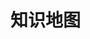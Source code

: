 # 知识地图

<html>
<head>
    <meta charset="utf-8">
    <title>Table of Content</title>
    <!-- 引入 echarts.js -->
    <script src="https://cdn.staticfile.org/echarts/4.3.0/echarts.min.js"></script>
</head>

<body>
    <!-- 为ECharts准备一个具备大小（宽高）的Dom -->
 <div id="main" style="width: 100%;height:800px;"></div>
 <script type="text/javascript">
     // 基于准备好的dom，初始化echarts实例
     var myChart = echarts.init(document.getElementById('main'));
     var colors = ['#FF7853', '#FFAE57', '#EA5151', '#CC3F57', '#9A2555'];
     var data = [
         {
             name: '知识',
             itemStyle: {
             },
             children: [{
                 name: '人文',
                 value: 1,
                 itemStyle: {
                     color: colors[0]
                 }
             }, {
                 name: '自然',
                 itemStyle: {
                     color: colors[1]
                 },
                 children: [{
                     name: '计算机',
                     itemStyle: {
                         color: colors[2]
                     },
                     children: [{
                         name: '语言',
                         value: 1,
                         itemStyle: {
                             color: colors[3]
                         },
                         children: [{
                             name: 'Java',
                             value: 1,
                             itemStyle: {
                                 color: colors[4]
                             }
                         }]

                     },
                     {
                         name: '框架',
                         itemStyle: {
                             color: colors[0]
                         },
                         children: [{
                             name: 'Spring',
                             value: 1,
                             itemStyle: {
                                 color: colors[1]
                             }
                         }]

                     }]
                 },
                 {
                     name: '数学',
                     value: 1,
                     itemStyle: {
                         color: colors[2]
                     },
                 },
                 {
                     name: '生物',
                     value: 1,
                     itemStyle: {
                         color: colors[3]
                     },
                 }]
             }]
         }, {
             name: '智慧',
             itemStyle: {
                 color: colors[4]
             },
             children: [{
                 name: '自我',
                 itemStyle: {
                     color: colors[0]
                 },
                 children: [{
                     name: '三观',
                     value: 1,
                     itemStyle: {
                         color: colors[1]
                     }
                 }, {
                     name: '生死',
                     value: 1,
                     itemStyle: {
                         color: colors[2]
                     }
                 }]
             },
             {
                 name: '外在',
                 itemStyle: {
                     color: colors[3]
                 },
                 children: [{
                     name: '目标',
                     value: 1,
                     itemStyle: {
                         color: colors[4]
                     }
                 }, {
                     name: '系统性思维',
                     value: 1,
                     itemStyle: {
                         color: colors[0]
                     }
                 }]
             }]
         }];

     option = {
         series: {
             type: 'sunburst',
             highlightPolicy: 'ancestor',
             data: data,
             radius: [0, '95%'],
             sort: null,
             levels: [{}, {
                 r0: '10%',
                 r: '25%',
                 itemStyle: {
                     borderWidth: 2
                 },
                 label: {
                     rotate: 'rotation'
                 }
             }, {
                 r0: '25%',
                 r: '45%',
                 label: {
                     align: 'center'
                 }
             }, {
                 r0: '45%',
                 r: '65%',
                 label: {
                     position: 'inside',
                     padding: 3,
                     silent: false
                 },
                 itemStyle: {
                     borderWidth: 3
                 }
             }, {
                 r0: '65%',
                 r: '80%',
                 label: {
                     position: 'inside',
                     padding: 4,
                     silent: false
                 },
                 itemStyle: {
                     borderWidth: 3
                 }
             }, {
                 r0: '80%',
                 r: '82%',
                 label: {
                     position: 'outside',
                     padding: 4,
                     silent: false
                 },
                 itemStyle: {
                     borderWidth: 3
                 }
             }]
         }
     };
     // 使用刚指定的配置项和数据显示图表。
     myChart.setOption(option);
     myChart.on('click', function (param){
                 var name=param.name;
                 if(name=="Java"){
                     window.location.href="{{<  ref "categories/java/">}}";
                 }
                 else if (name == "Spring"){
                    window.location.href="{{<  ref "categories/spring/">}}";
                 }

             });
 </script>

</body>

</html>
